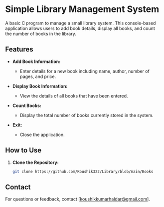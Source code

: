 # Simple Library Management System

A basic C program to manage a small library system. This console-based application allows users to add book details, display all books, and count the number of books in the library.

## Features

- **Add Book Information:**
  - Enter details for a new book including name, author, number of pages, and price.

- **Display Book Information:**
  - View the details of all books that have been entered.

- **Count Books:**
  - Display the total number of books currently stored in the system.

- **Exit:**
  - Close the application.

## How to Use

1. **Clone the Repository:**
   ```bash
   git clone https://github.com/Koushik322/Library/blob/main/Books
## Contact

For questions or feedback, contact [koushikkumarhaldar@gmail.com].

